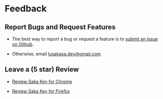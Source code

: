 # Feedback

## Report Bugs and Request Features

* The best way to report a bug or request a feature is to [submit an issue on Github](https://github.com/lusakasa/saka-key/issues).

* Otherwise, email [lusakasa.dev@gmail.com](mailto:lusakasa.dev@gmail.com)

## Leave a (5 star) Review

* [Review Saka Key for Chrome](https://chrome.google.com/webstore/detail/saka-key/hhhpdkekipnbloiiiiaokibebpdpakdp/reviews)

* [Review Saka Key for Firefox](https://addons.mozilla.org/en-US/firefox/addon/saka-key/reviews/add)
